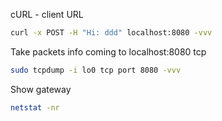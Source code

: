 
cURL - client URL

```bash
curl -x POST -H "Hi: ddd" localhost:8080 -vvv
```

Take packets info coming to localhost:8080 tcp
```bash
sudo tcpdump -i lo0 tcp port 8080 -vvv
```

Show gateway
```bash
netstat -nr
```

